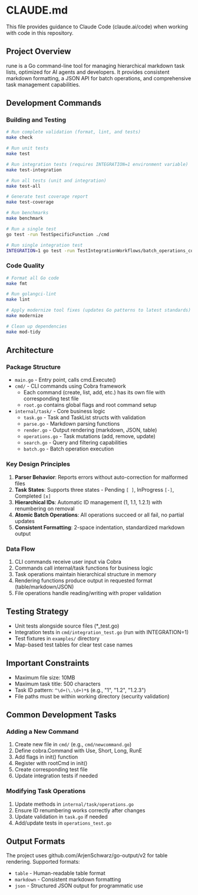 # CLAUDE.md

This file provides guidance to Claude Code (claude.ai/code) when working with code in this repository.

## Project Overview

rune is a Go command-line tool for managing hierarchical markdown task lists, optimized for AI agents and developers. It provides consistent markdown formatting, a JSON API for batch operations, and comprehensive task management capabilities.

## Development Commands

### Building and Testing

```bash
# Run complete validation (format, lint, and tests)
make check

# Run unit tests
make test

# Run integration tests (requires INTEGRATION=1 environment variable)
make test-integration

# Run all tests (unit and integration)
make test-all

# Generate test coverage report
make test-coverage

# Run benchmarks
make benchmark

# Run a single test
go test -run TestSpecificFunction ./cmd

# Run single integration test
INTEGRATION=1 go test -run TestIntegrationWorkflows/batch_operations_complex -v ./cmd
```

### Code Quality

```bash
# Format all Go code
make fmt

# Run golangci-lint
make lint

# Apply modernize tool fixes (updates Go patterns to latest standards)
make modernize

# Clean up dependencies
make mod-tidy
```

## Architecture

### Package Structure

- `main.go` - Entry point, calls cmd.Execute()
- `cmd/` - CLI commands using Cobra framework
  - Each command (create, list, add, etc.) has its own file with corresponding test file
  - `root.go` contains global flags and root command setup
- `internal/task/` - Core business logic
  - `task.go` - Task and TaskList structs with validation
  - `parse.go` - Markdown parsing functions
  - `render.go` - Output rendering (markdown, JSON, table)
  - `operations.go` - Task mutations (add, remove, update)
  - `search.go` - Query and filtering capabilities
  - `batch.go` - Batch operation execution

### Key Design Principles

1. **Parser Behavior**: Reports errors without auto-correction for malformed files
2. **Task States**: Supports three states - Pending `[ ]`, InProgress `[-]`, Completed `[x]`
3. **Hierarchical IDs**: Automatic ID management (1, 1.1, 1.2.1) with renumbering on removal
4. **Atomic Batch Operations**: All operations succeed or all fail, no partial updates
5. **Consistent Formatting**: 2-space indentation, standardized markdown output

### Data Flow

1. CLI commands receive user input via Cobra
2. Commands call internal/task functions for business logic
3. Task operations maintain hierarchical structure in memory
4. Rendering functions produce output in requested format (table/markdown/JSON)
5. File operations handle reading/writing with proper validation

## Testing Strategy

- Unit tests alongside source files (*_test.go)
- Integration tests in `cmd/integration_test.go` (run with INTEGRATION=1)
- Test fixtures in `examples/` directory
- Map-based test tables for clear test case names

## Important Constraints

- Maximum file size: 10MB
- Maximum task title: 500 characters
- Task ID pattern: `^\d+(\.\d+)*$` (e.g., "1", "1.2", "1.2.3")
- File paths must be within working directory (security validation)

## Common Development Tasks

### Adding a New Command

1. Create new file in `cmd/` (e.g., `cmd/newcommand.go`)
2. Define cobra.Command with Use, Short, Long, RunE
3. Add flags in init() function
4. Register with rootCmd in init()
5. Create corresponding test file
6. Update integration tests if needed

### Modifying Task Operations

1. Update methods in `internal/task/operations.go`
2. Ensure ID renumbering works correctly after changes
3. Update validation in `task.go` if needed
4. Add/update tests in `operations_test.go`

## Output Formats

The project uses github.com/ArjenSchwarz/go-output/v2 for table rendering. Supported formats:
- `table` - Human-readable table format
- `markdown` - Consistent markdown formatting
- `json` - Structured JSON output for programmatic use